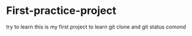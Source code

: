 # First-practice-project
try to learn
this is my first project to learn git clone and git status comond

